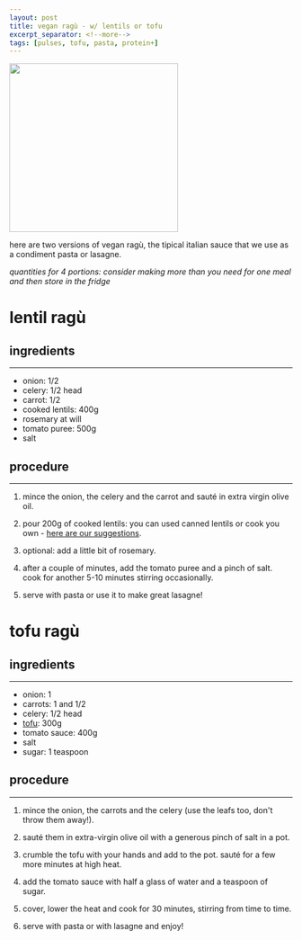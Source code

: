 ```yaml
---
layout: post
title: vegan ragù - w/ lentils or tofu
excerpt_separator: <!--more-->
tags: [pulses, tofu, pasta, protein+]
---
```


 <img src="../../../images/lentils-ragù.jpeg" width="300">
 
 <!--more-->

here are two versions of vegan ragù, the tipical italian sauce that we use as a condiment pasta or lasagne.

*quantities for 4 portions: consider making more than you need for one meal and then store in the fridge*

# lentil ragù

## ingredients
---

- onion: 1/2
- celery: 1/2 head
- carrot: 1/2
- cooked lentils: 400g
- rosemary at will 
- tomato puree: 500g 
- salt


## procedure
---

1. mince the onion, the celery and the carrot and sauté in extra virgin olive oil.
   
2. pour 200g of cooked lentils: you can used canned lentils or cook you own - [here are our suggestions](https://fagiolini.github.io/pulses-guide/). 
   
3. optional: add a little bit of rosemary.
   
4. after a couple of minutes, add the tomato puree and a pinch of salt. cook for another 5-10 minutes stirring occasionally.
   
5. serve with pasta or use it to make great lasagne!

# tofu ragù

## ingredients
---

- onion: 1
- carrots: 1 and 1/2 
- celery: 1/2 head
- [tofu](https://fagiolini.github.io/guide-tofu/): 300g
- tomato sauce: 400g
- salt
- sugar: 1 teaspoon

## procedure
---

1. mince the onion, the carrots and the celery (use the leafs too, don't throw them away!).
   
2. sauté them in extra-virgin olive oil with a generous pinch of salt in a pot.
   
3. crumble the tofu with your hands and add to the pot. sauté for a few more minutes at high heat.
   
4. add the tomato sauce with half a glass of water and a teaspoon of sugar.
   
5. cover, lower the heat and cook for 30 minutes, stirring from time to time.
   
6. serve with pasta or with lasagne and enjoy!
